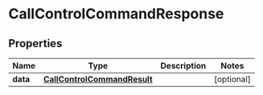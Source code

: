 

# CallControlCommandResponse


## Properties

Name | Type | Description | Notes
------------ | ------------- | ------------- | -------------
**data** | [**CallControlCommandResult**](CallControlCommandResult.md) |  |  [optional]



